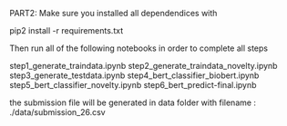 PART2: Make sure you installed all dependendices with

  pip2 install -r requirements.txt

Then run all of the following notebooks in order to complete all steps

  step1_generate_traindata.ipynb 
  step2_generate_traindata_novelty.ipynb 
  step3_generate_testdata.ipynb 
  step4_bert_classifier_biobert.ipynb 
  step5_bert_classifier_novelty.ipynb 
  step6_bert_predict-final.ipynb

the submission file will be generated in data folder with filename : 
  ./data/submission_26.csv
